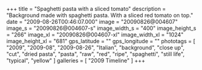 +++
title = "Spaghetti pasta with a sliced tomato"
description = "Background made with spaghetti pasta. With a sliced red tomato on top."
date = "2009-08-26T00:46:07.000"
image = "20090826@004607"
image_s = "20090826@004607-s"
image_width_s = "400"
image_height_s = "266"
image_xl = "20090826@004607-xl"
image_width_xl = "1024"
image_height_xl = "681"
gps_latitude = ""
gps_longitude = ""
phototags = [ "2009", "2009-08", "2009-08-26", "Italian", "background", "close up", "cut", "dried pasta", "pasta", "raw", "red", "ripe", "spaghetti", "still life", "typical", "yellow" ]
galleries = [ "2009 Timeline" ]
+++
